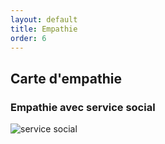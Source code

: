 ```yaml
---
layout: default
title: Empathie
order: 6
---
```



## Carte d'empathie

### Empathie avec service social 
![service social]({{site.baseurl}}/Empathie-Pole-Social/images/carte-empathie-service-social.png)

